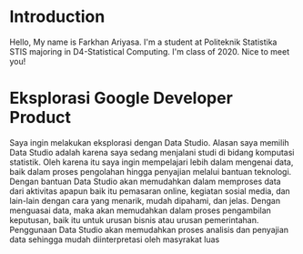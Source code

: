 # Introduction
Hello, My name is Farkhan Ariyasa.
I'm a student at Politeknik Statistika STIS majoring in D4-Statistical Computing.
I'm class of 2020.
Nice to meet you!
# Eksplorasi Google Developer Product
Saya ingin melakukan eksplorasi dengan Data Studio. Alasan saya  memilih Data Studio adalah karena saya sedang menjalani studi di bidang komputasi statistik. Oleh karena itu saya ingin mempelajari lebih dalam mengenai data, baik dalam proses pengolahan hingga penyajian melalui bantuan teknologi. Dengan bantuan Data Studio  akan memudahkan dalam memproses data dari aktivitas apapun baik itu pemasaran online, kegiatan sosial media, dan lain-lain dengan cara yang menarik, mudah dipahami, dan jelas. Dengan menguasai data, maka akan memudahkan dalam proses pengambilan keputusan, baik itu untuk urusan bisnis atau urusan pemerintahan. Penggunaan Data Studio akan memudahkan proses analisis dan penyajian data sehingga mudah diinterpretasi oleh masyrakat luas
